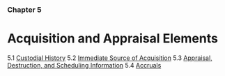 ### Chapter 5

# Acquisition and Appraisal Elements

5.1   [Custodial History](#custodial-history-added-value)
5.2   [Immediate Source of Acquisition](#immediate-source-of-acquisition-added-value)
5.3   [Appraisal, Destruction, and Scheduling Information](#appraisal-destruction-and-scheduling-information-added-value)
5.4   [Accruals](#accruals-added-value)

